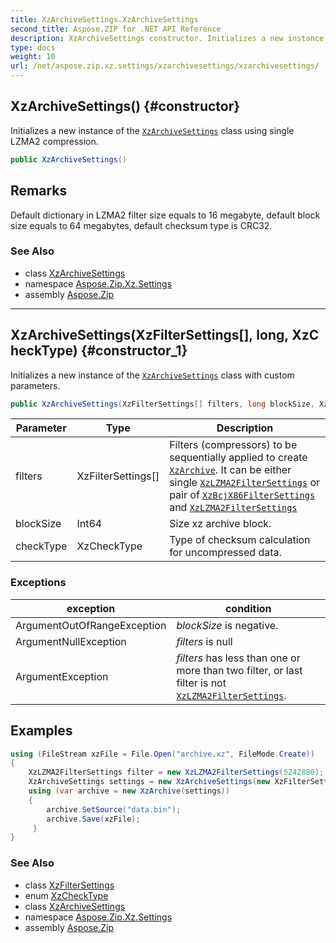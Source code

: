 ```yaml
---
title: XzArchiveSettings.XzArchiveSettings
second_title: Aspose.ZIP for .NET API Reference
description: XzArchiveSettings constructor. Initializes a new instance of the XzArchiveSettings class using single LZMA2 compression
type: docs
weight: 10
url: /net/aspose.zip.xz.settings/xzarchivesettings/xzarchivesettings/
---
```

## XzArchiveSettings() {#constructor}

Initializes a new instance of the [`XzArchiveSettings`](../) class using single LZMA2 compression.

```csharp
public XzArchiveSettings()
```

## Remarks

Default dictionary in LZMA2 filter size equals to 16 megabyte, default block size equals to 64 megabytes, default checksum type is CRC32.

### See Also

* class [XzArchiveSettings](../)
* namespace [Aspose.Zip.Xz.Settings](../../xzarchivesettings/)
* assembly [Aspose.Zip](../../../)

---

## XzArchiveSettings(XzFilterSettings[], long, XzCheckType) {#constructor_1}

Initializes a new instance of the [`XzArchiveSettings`](../) class with custom parameters.

```csharp
public XzArchiveSettings(XzFilterSettings[] filters, long blockSize, XzCheckType checkType)
```

| Parameter | Type | Description |
| --- | --- | --- |
| filters | XzFilterSettings[] | Filters (compressors) to be sequentially applied to create [`XzArchive`](../../../aspose.zip.xz/xzarchive/). It can be either single [`XzLZMA2FilterSettings`](../../xzlzma2filtersettings/) or pair of [`XzBcjX86FilterSettings`](../../xzbcjx86filtersettings/) and [`XzLZMA2FilterSettings`](../../xzlzma2filtersettings/) |
| blockSize | Int64 | Size xz archive block. |
| checkType | XzCheckType | Type of checksum calculation for uncompressed data. |

### Exceptions

| exception | condition |
| --- | --- |
| ArgumentOutOfRangeException | *blockSize* is negative. |
| ArgumentNullException | *filters* is null |
| ArgumentException | *filters* has less than one or more than two filter, or last filter is not [`XzLZMA2FilterSettings`](../../xzlzma2filtersettings/). |

## Examples

```csharp
using (FileStream xzFile = File.Open("archive.xz", FileMode.Create))
{
    XzLZMA2FilterSettings filter = new XzLZMA2FilterSettings(5242880);
    XzArchiveSettings settings = new XzArchiveSettings(new XzFilterSettings[] {filter}, 10485760, XzCheckType.Crc32);
    using (var archive = new XzArchive(settings))
    {
        archive.SetSource("data.bin");
        archive.Save(xzFile);
     }
}
```

### See Also

* class [XzFilterSettings](../../xzfiltersettings/)
* enum [XzCheckType](../../xzchecktype/)
* class [XzArchiveSettings](../)
* namespace [Aspose.Zip.Xz.Settings](../../xzarchivesettings/)
* assembly [Aspose.Zip](../../../)


